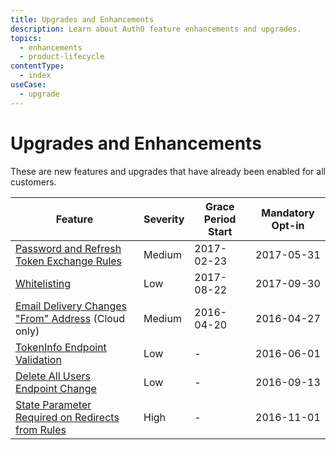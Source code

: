 ```yaml
---
title: Upgrades and Enhancements
description: Learn about Auth0 feature enhancements and upgrades.
topics:
  - enhancements
  - product-lifecycle
contentType:
  - index
useCase:
  - upgrade
---
```

# Upgrades and Enhancements 

These are new features and upgrades that have already been enabled for all customers.

| Feature | Severity | Grace Period Start | Mandatory Opt-in | 
| -- | -- | -- | -- | 
| [Password and Refresh Token Exchange Rules](/product-lifecycle/upgrades/references/password-refresh-token-exchange-rules) | Medium | 2017-02-23 |  2017-05-31 |
| [Whitelisting](/product-lifecycle/upgrades/references/whitelisting-australia-europe) | Low | 2017-08-22 |  2017-09-30 |
| [Email Delivery Changes "From" Address](/product-lifecycle/upgrades/references/email-delivery) (Cloud only) | Medium | 2016-04-20 | 2016-04-27 |
| [TokenInfo Endpoint Validation](/product-lifecycle/upgrades/references/token-endpoint-validation) |  Low | - | 2016-06-01 |
| [Delete All Users Endpoint Change](/product-lifecycle/upgrades/references/delete-all-users) | Low | - | 2016-09-13 |
| [State Parameter Required on Redirects from Rules](/product-lifecycle/upgrades/references/state-parameter-required-redirect) | High | - | 2016-11-01 |